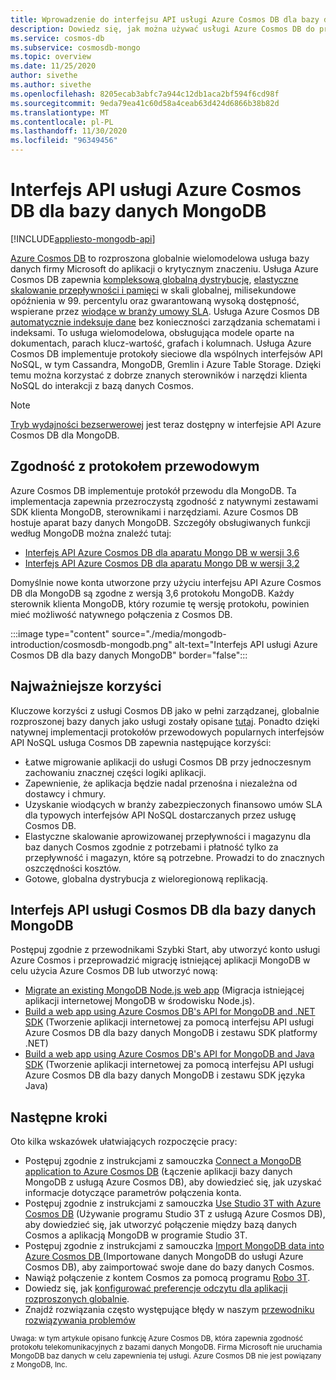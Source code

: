 ```yaml
---
title: Wprowadzenie do interfejsu API usługi Azure Cosmos DB dla bazy danych MongoDB
description: Dowiedz się, jak można używać usługi Azure Cosmos DB do przechowywania ogromnych ilości danych i wykonywania na nich zapytań przy użyciu interfejsu API usługi Azure Cosmos DB dla bazy danych MongoDB.
ms.service: cosmos-db
ms.subservice: cosmosdb-mongo
ms.topic: overview
ms.date: 11/25/2020
author: sivethe
ms.author: sivethe
ms.openlocfilehash: 8205ecab3abfc7a944c12db1aca2bf594f6cd98f
ms.sourcegitcommit: 9eda79ea41c60d58a4ceab63d424d6866b38b82d
ms.translationtype: MT
ms.contentlocale: pl-PL
ms.lasthandoff: 11/30/2020
ms.locfileid: "96349456"
---
```

# <a name="azure-cosmos-dbs-api-for-mongodb"></a>Interfejs API usługi Azure Cosmos DB dla bazy danych MongoDB
[!INCLUDE[appliesto-mongodb-api](includes/appliesto-mongodb-api.md)]

[Azure Cosmos DB](introduction.md) to rozproszona globalnie wielomodelowa usługa bazy danych firmy Microsoft do aplikacji o krytycznym znaczeniu. Usługa Azure Cosmos DB zapewnia [kompleksową globalną dystrybucję](distribute-data-globally.md), [elastyczne skalowanie przepływności i pamięci](partitioning-overview.md) w skali globalnej, milisekundowe opóźnienia w 99. percentylu oraz gwarantowaną wysoką dostępność, wspierane przez [wiodące w branży umowy SLA](https://azure.microsoft.com/support/legal/sla/cosmos-db/). Usługa Azure Cosmos DB [automatycznie indeksuje dane](https://www.vldb.org/pvldb/vol8/p1668-shukla.pdf) bez konieczności zarządzania schematami i indeksami. To usługa wielomodelowa, obsługująca modele oparte na dokumentach, parach klucz-wartość, grafach i kolumnach. Usługa Azure Cosmos DB implementuje protokoły sieciowe dla wspólnych interfejsów API NoSQL, w tym Cassandra, MongoDB, Gremlin i Azure Table Storage. Dzięki temu można korzystać z dobrze znanych sterowników i narzędzi klienta NoSQL do interakcji z bazą danych Cosmos.

> [!NOTE]
> [Tryb wydajności bezserwerowej](serverless.md) jest teraz dostępny w interfejsie API Azure Cosmos DB dla MongoDB.

## <a name="wire-protocol-compatibility"></a>Zgodność z protokołem przewodowym

Azure Cosmos DB implementuje protokół przewodu dla MongoDB. Ta implementacja zapewnia przezroczystą zgodność z natywnymi zestawami SDK klienta MongoDB, sterownikami i narzędziami. Azure Cosmos DB hostuje aparat bazy danych MongoDB. Szczegóły obsługiwanych funkcji według MongoDB można znaleźć tutaj: 
- [Interfejs API Azure Cosmos DB dla aparatu Mongo DB w wersji 3,6](mongodb-feature-support-36.md)
- [Interfejs API Azure Cosmos DB dla aparatu Mongo DB w wersji 3,2](mongodb-feature-support.md)

Domyślnie nowe konta utworzone przy użyciu interfejsu API Azure Cosmos DB dla MongoDB są zgodne z wersją 3,6 protokołu MongoDB. Każdy sterownik klienta MongoDB, który rozumie tę wersję protokołu, powinien mieć możliwość natywnego połączenia z Cosmos DB.

:::image type="content" source="./media/mongodb-introduction/cosmosdb-mongodb.png" alt-text="Interfejs API usługi Azure Cosmos DB dla bazy danych MongoDB" border="false":::

## <a name="key-benefits"></a>Najważniejsze korzyści

Kluczowe korzyści z usługi Cosmos DB jako w pełni zarządzanej, globalnie rozproszonej bazy danych jako usługi zostały opisane [tutaj](introduction.md). Ponadto dzięki natywnej implementacji protokołów przewodowych popularnych interfejsów API NoSQL usługa Cosmos DB zapewnia następujące korzyści:

* Łatwe migrowanie aplikacji do usługi Cosmos DB przy jednoczesnym zachowaniu znacznej części logiki aplikacji.
* Zapewnienie, że aplikacja będzie nadal przenośna i niezależna od dostawcy i chmury.
* Uzyskanie wiodących w branży zabezpieczonych finansowo umów SLA dla typowych interfejsów API NoSQL dostarczanych przez usługę Cosmos DB.
* Elastyczne skalowanie aprowizowanej przepływności i magazynu dla baz danych Cosmos zgodnie z potrzebami i płatność tylko za przepływność i magazyn, które są potrzebne. Prowadzi to do znacznych oszczędności kosztów.
* Gotowe, globalna dystrybucja z wieloregionową replikacją.

## <a name="cosmos-dbs-api-for-mongodb"></a>Interfejs API usługi Cosmos DB dla bazy danych MongoDB

Postępuj zgodnie z przewodnikami Szybki Start, aby utworzyć konto usługi Azure Cosmos i przeprowadzić migrację istniejącej aplikacji MongoDB w celu użycia Azure Cosmos DB lub utworzyć nową:

* [Migrate an existing MongoDB Node.js web app](create-mongodb-nodejs.md) (Migracja istniejącej aplikacji internetowej MongoDB w środowisku Node.js).
* [Build a web app using Azure Cosmos DB's API for MongoDB and .NET SDK](create-mongodb-dotnet.md) (Tworzenie aplikacji internetowej za pomocą interfejsu API usługi Azure Cosmos DB dla bazy danych MongoDB i zestawu SDK platformy .NET)
* [Build a web app using Azure Cosmos DB's API for MongoDB and Java SDK](create-mongodb-java.md) (Tworzenie aplikacji internetowej za pomocą interfejsu API usługi Azure Cosmos DB dla bazy danych MongoDB i zestawu SDK języka Java)

## <a name="next-steps"></a>Następne kroki

Oto kilka wskazówek ułatwiających rozpoczęcie pracy:

* Postępuj zgodnie z instrukcjami z samouczka [Connect a MongoDB application to Azure Cosmos DB](connect-mongodb-account.md) (Łączenie aplikacji bazy danych MongoDB z usługą Azure Cosmos DB), aby dowiedzieć się, jak uzyskać informacje dotyczące parametrów połączenia konta.
* Postępuj zgodnie z instrukcjami z samouczka [Use Studio 3T with Azure Cosmos DB](mongodb-mongochef.md) (Używanie programu Studio 3T z usługą Azure Cosmos DB), aby dowiedzieć się, jak utworzyć połączenie między bazą danych Cosmos a aplikacją MongoDB w programie Studio 3T.
* Postępuj zgodnie z instrukcjami z samouczka [Import MongoDB data into Azure Cosmos DB ](../dms/tutorial-mongodb-cosmos-db.md?toc=%2fazure%2fcosmos-db%2ftoc.json%253ftoc%253d%2fazure%2fcosmos-db%2ftoc.json) (Importowane danych MongoDB do usługi Azure Cosmos DB), aby zaimportować swoje dane do bazy danych Cosmos.
* Nawiąż połączenie z kontem Cosmos za pomocą programu [Robo 3T](mongodb-robomongo.md).
* Dowiedz się, jak [konfigurować preferencje odczytu dla aplikacji rozproszonych globalnie](../cosmos-db/tutorial-global-distribution-mongodb.md).
* Znajdź rozwiązania często występujące błędy w naszym [przewodniku rozwiązywania problemów](mongodb-troubleshoot.md)


<sup>Uwaga: w tym artykule opisano funkcję Azure Cosmos DB, która zapewnia zgodność protokołu telekomunikacyjnych z bazami danych MongoDB. Firma Microsoft nie uruchamia MongoDB baz danych w celu zapewnienia tej usługi. Azure Cosmos DB nie jest powiązany z MongoDB, Inc.</sup>